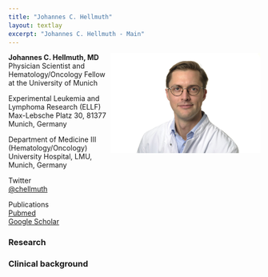 ```yaml
---
title: "Johannes C. Hellmuth"
layout: textlay
excerpt: "Johannes C. Hellmuth - Main"
---
```


<img style="float: right; width: 300px" src="../images/jchellmuth_clinical.jpeg">

**Johannes C. Hellmuth, MD** <br>
Physician Scientist and Hematology/Oncology Fellow at the University of Munich <br>

Experimental Leukemia and Lymphoma Research (ELLF) <br>
Max-Lebsche Platz 30, 81377 Munich, Germany <br>

Department of Medicine III (Hematology/Oncology) <br>
University Hospital, LMU, Munich, Germany <br>

Twitter <br>
[@chellmuth](http://twitter.com/jchellmuth) <br>

Publications <br>
[Pubmed](https://www.ncbi.nlm.nih.gov/myncbi/1pUmA1takio5y/bibliography/public/) <br>
[Google Scholar](https://scholar.google.com/citations?hl=de&user=voIBaRUAAAAJ) <br>

### Research

### Clinical background




